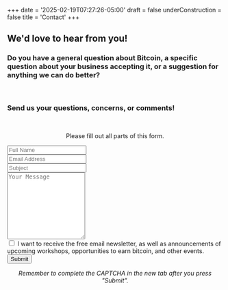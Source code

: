 +++
date = '2025-02-19T07:27:26-05:00'
draft = false
underConstruction = false
title = 'Contact'
+++

<form target="_blank" action="https://formsubmit.co/d102e88eea9604b3922972d184399313" method="POST">

## We'd love to hear from you!

  <div class="article">

### Do you have a general question about Bitcoin, a specific question about your business accepting it, or a suggestion for anything we can do better?

  <br>

### Send us your questions, concerns, or comments!

  </div>

  <br>

  <p style="text-align: center;">Please fill out all parts of this form.</p>

  <div class="form-group">
    <div class="form-row">
      <div class="col">
        <input type="text" name="name" class="form-control" placeholder="Full Name" required>
      </div>
      <div class="col">
        <input type="email" name="email" class="form-control" placeholder="Email Address" required>
      </div>
      <div class="col">
        <input type="text" name="subject" class="form-control" placeholder="Subject" required>
      </div>
    </div>
  </div>
  <div class="form-group">
    <textarea placeholder="Your Message" class="textarea form-control" name="message" rows="10" required></textarea>
  </div>
<div class="form-group">
  <label>
    <input type="checkbox" name="join-mailing-list" value="yes">
    I want to receive the free email newsletter, as well as announcements of upcoming workshops, opportunities to earn bitcoin, and other events.
  </label>
</div>
  <button type="submit" class="form-button">Submit</button>
</form>

<center>

<i>Remember to complete the CAPTCHA in the new tab after you press "Submit".</i>

</center>
